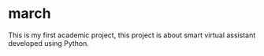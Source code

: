 # march
This is my first academic project, this project is about smart virtual assistant developed using Python.
